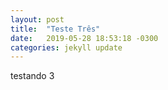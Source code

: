 ```yaml
---
layout: post
title:  "Teste Três"
date:   2019-05-28 18:53:18 -0300
categories: jekyll update
---
```

testando 3
